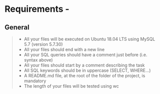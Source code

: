 # Requirements -

## General

> - All your files will be executed on Ubuntu 18.04 LTS using MySQL 5.7 (version 5.7.30)
> - All your files should end with a new line
> - All your SQL queries should have a comment just before (i.e. syntax above)
> - All your files should start by a comment describing the task
> - All SQL keywords should be in uppercase (SELECT, WHERE…)
> - A README.md file, at the root of the folder of the project, is mandatory
> - The length of your files will be tested using wc


